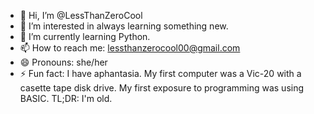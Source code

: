- 👋 Hi, I’m @LessThanZeroCool
- 👀 I’m interested in always learning something new.
- 🌱 I’m currently learning Python.
- 📫 How to reach me: lessthanzerocool00@gmail.com 
- 😄 Pronouns: she/her
- ⚡ Fun fact: I have aphantasia.  My first computer was a Vic-20 with a casette tape disk drive.  My first exposure to programming was using BASIC.  TL;DR: I'm old. 

<!---
LessThanZeroCool/LessThanZeroCool is a ✨ special ✨ repository because its `README.md` (this file) appears on your GitHub profile.
You can click the Preview link to take a look at your changes.
--->
